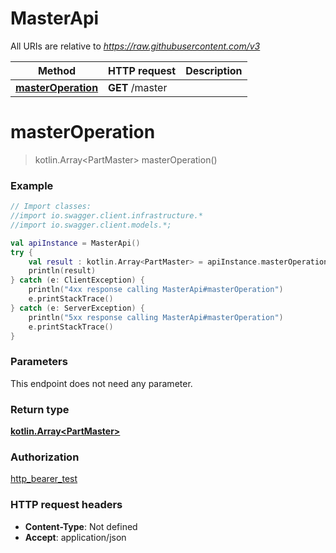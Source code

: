 # MasterApi

All URIs are relative to *https://raw.githubusercontent.com/v3*

Method | HTTP request | Description
------------- | ------------- | -------------
[**masterOperation**](MasterApi.md#masterOperation) | **GET** /master | 

<a name="masterOperation"></a>
# **masterOperation**
> kotlin.Array&lt;PartMaster&gt; masterOperation()



### Example
```kotlin
// Import classes:
//import io.swagger.client.infrastructure.*
//import io.swagger.client.models.*;

val apiInstance = MasterApi()
try {
    val result : kotlin.Array<PartMaster> = apiInstance.masterOperation()
    println(result)
} catch (e: ClientException) {
    println("4xx response calling MasterApi#masterOperation")
    e.printStackTrace()
} catch (e: ServerException) {
    println("5xx response calling MasterApi#masterOperation")
    e.printStackTrace()
}
```

### Parameters
This endpoint does not need any parameter.

### Return type

[**kotlin.Array&lt;PartMaster&gt;**](PartMaster.md)

### Authorization

[http_bearer_test](../README.md#http_bearer_test)

### HTTP request headers

 - **Content-Type**: Not defined
 - **Accept**: application/json

